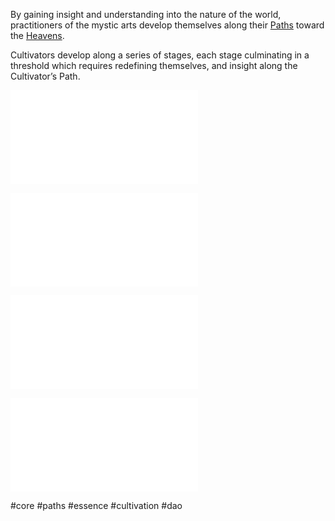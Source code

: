 

By gaining insight and understanding into the nature of the world, practitioners of the mystic arts develop themselves along their [Paths](Paths%7CPath.md) toward the [Heavens](Heavens.md).  
  
Cultivators develop along a series of stages, each stage culminating in a threshold which requires redefining themselves, and insight along the Cultivator’s Path.


  ![Essence](Essence.md)



![Stages of Cultivation](Stages%20of%20Cultivation.md)

  

![Cultivation Accidents](Cultivation%20Accidents.md)


  

![Paths](Paths.md)


#core
#paths
#essence
#cultivation
#dao
